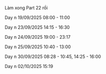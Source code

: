 Làm xong Part 22 rồi

Day n 19/09/2025 08:00 - 11:00

Day n 23/09/2025 14:15 - 16:30

Day n 24/09/2025 19:00 - 23:17

Day n 25/09/2025 10:40 - 13:00

Day n 30/09/2025 08:28 - 10:45, 14:25 - 16:00

Day n 02/10/2025 15:19
